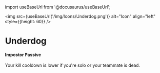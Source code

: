 import useBaseUrl from '@docusaurus/useBaseUrl';

<img src={useBaseUrl('/img/Icons/Underdog.png')} alt="Icon" align="left" style={{height: 60}} />
# Underdog

#### Impostor Passive

Your kill cooldown is lower if you're solo or your teammate is dead.
